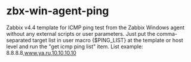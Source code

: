 # zbx-win-agent-ping
Zabbix v4.4 template for ICMP ping test from the Zabbix Windows agent without any external scripts or user parameters.
Just put the comma-separated target list in user macro {$PING_LIST} at the template or host level and run the "get icmp ping list" item.
List example:
8.8.8.8,www.ya.ru,10.10.10.10
